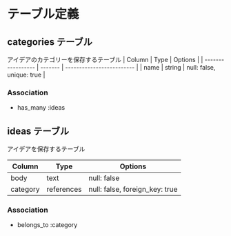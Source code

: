 # テーブル定義

## categories テーブル
アイデアのカテゴリーを保存するテーブル
| Column            | Type    | Options                   |
| ----------------- | ------- | ------------------------- |
| name              | string  | null: false, unique: true |

### Association

- has_many :ideas

## ideas テーブル 
アイデアを保存するテーブル

| Column    | Type        | Options                         |
| --------- | ----------- | ------------------------------- |
| body      | text        | null: false                     |
| category  | references  | null: false, foreign_key: true  |

### Association

- belongs_to :category